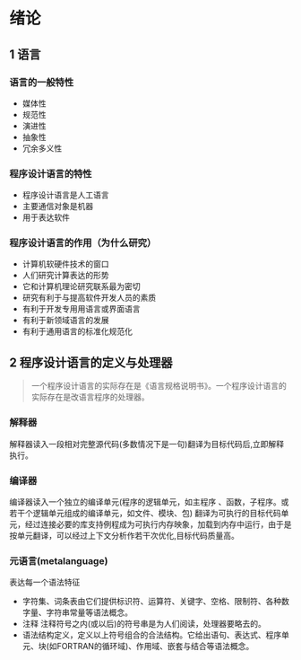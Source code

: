# 绪论

## 1 语言

### 语言的一般特性
* 媒体性
* 规范性
* 演进性
* 抽象性
* 冗余多义性

### 程序设计语言的特性

* 程序设计语言是人工语言
* 主要通信对象是机器
* 用于表达软件

### 程序设计语言的作用（为什么研究）

* 计算机软硬件技术的窗口
* 人们研究计算表达的形势
* 它和计算机理论研究联系最为密切
* 研究有利于与提高软件开发人员的素质
* 有利于开发专用用语言或界面语言
* 有利于新领域语言的发展
* 有利于通用语言的标准化规范化

## 2 程序设计语言的定义与处理器
> 一个程序设计语言的实际存在是《语言规格说明书》。一个程序设计语言的实际存在是改语言程序的处理器。
### 解释器
解释器读入一段相对完整源代码(多数情况下是一句)翻译为目标代码后,立即解释执行。

### 编译器

编译器读入一个独立的编译单元(程序的逻辑单元，如主程序 、函数，子程序。或若干个逻辑单元组成的编译单元，如文件、模块、包) 翻译为可执行的目标代码单元，经过连接必要的库支持例程成为可执行内存映象，加载到内存中运行，由于是按单元翻译，可以经过上下文分析作若干次优化,目标代码质量高。

### 元语言(metalanguage)

表达每一个语法特征
* 字符集、词条表由它们提供标识符、运算符、关键字、空格、限制符、各种数字量、字符串常量等语法概念。
* 注释  注释符号之内(或以后)的符号串是为人们阅读，处理器要略去的。
* 语法结构定义，定义以上符号组合的合法结构。它给出语句、表达式、程序单元、块(如FORTRAN的循环域)、作用域、嵌套与结合等语法概念。
